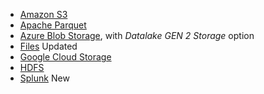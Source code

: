 <ul>
  <li><a href="{{"/data-integrate/dataflow/dataflow-amazon-s3.html" | prepend: site.baseurl}}">Amazon S3</a></li>
  <li><a href="{{"/data-integrate/dataflow/dataflow-apache-parquet.html" | prepend: site.baseurl}}">Apache Parquet</a></li>
  <li><a href="{{"/data-integrate/dataflow/dataflow-azure-blob-storage.html" | prepend: site.baseurl}}">Azure Blob Storage</a>, with <em>Datalake GEN 2 Storage</em> option</li>
  <li><a href="{{"/data-integrate/dataflow/dataflow-files.html" | prepend: site.baseurl}}">Files</a> <span class="label label-beta">Updated</span></li>
  <li><a href="{{"/data-integrate/dataflow/dataflow-google-cloud-storage.html" | prepend: site.baseurl}}">Google Cloud Storage</a></li>
  <li><a href="{{"/data-integrate/dataflow/dataflow-hdfs.html" | prepend: site.baseurl}}">HDFS</a></li>
  <li><a href="{{"/data-integrate/dataflow/dataflow-splunk.html" | prepend: site.baseurl}}">Splunk</a> <span class="label label-beta">New</span></li>
</ul>
